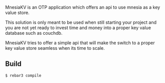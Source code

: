 MnesiaKV is an OTP application which offers an api to use mnesia as a key value store.

This solution is only meant to be used when still starting your project and you are not yet ready to invest time and money into a proper key value database such as couchdb.

MnesiaKV tries to offer a simple api that will make the switch to a proper key value store seamless when its time to scale.

Build
-----

    $ rebar3 compile
